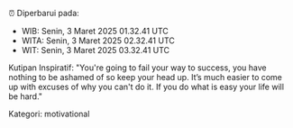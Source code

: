 ⏰ Diperbarui pada:
- WIB: Senin, 3 Maret 2025 01.32.41 UTC
- WITA: Senin, 3 Maret 2025 02.32.41 UTC
- WIT: Senin, 3 Maret 2025 03.32.41 UTC

Kutipan Inspiratif:
"You're going to fail your way to success, you have nothing to be ashamed of so keep your head up. It’s much easier to come up with excuses of why you can't do it. If you do what is easy your life will be hard."


Kategori: motivational

